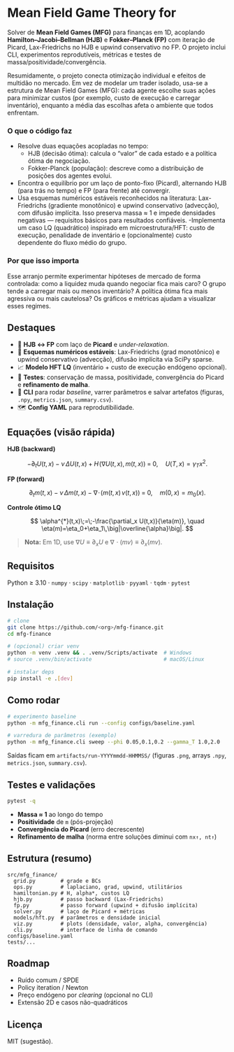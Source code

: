 # Mean Field Game Theory for 
Solver de **Mean Field Games (MFG)** para finanças em 1D, acoplando **Hamilton–Jacobi–Bellman (HJB)** e **Fokker–Planck (FP)** com iteração de Picard, Lax-Friedrichs no HJB e upwind conservativo no FP. O projeto inclui CLI, experimentos reprodutíveis, métricas e testes de massa/positividade/convergência.

Resumidamente, o projeto conecta otimização individual e efeitos de multidão no mercado. Em vez de modelar um trader isolado, usa-se a estrutura de Mean Field Games (MFG): cada agente escolhe suas ações para minimizar custos (por exemplo, custo de execução e carregar inventário), enquanto a média das escolhas afeta o ambiente que todos enfrentam.

### **O que o código faz**
- Resolve duas equações acopladas no tempo:
  - HJB (decisão ótima): calcula o “valor” de cada estado e a política ótima de negociação.
  - Fokker-Planck (população): descreve como a distribuição de posições dos agentes evolui.
- Encontra o equilíbrio por um laço de ponto-fixo (Picard), alternando HJB (para trás no tempo) e FP (para frente) até convergir.
- Usa esquemas numéricos estáveis reconhecidos na literatura: Lax-Friedrichs (gradiente monotônico) e upwind conservativo (advecção), com difusão implícita. Isso preserva massa ≈ 1 e impede densidades negativas — requisitos básicos para resultados confiáveis.
-Implementa um caso LQ (quadrático) inspirado em microestrutura/HFT: custo de execução, penalidade de inventário e (opcionalmente) custo dependente do fluxo médio do grupo.

### **Por que isso importa**
Esse arranjo permite experimentar hipóteses de mercado de forma controlada: como a liquidez muda quando negociar fica mais caro? O grupo tende a carregar mais ou menos inventário? A política ótima fica mais agressiva ou mais cautelosa? Os gráficos e métricas ajudam a visualizar esses regimes.

## Destaques
- 🔁 **HJB ↔ FP** com laço de **Picard** e *under-relaxation*.
- 🧮 **Esquemas numéricos estáveis**: Lax-Friedrichs (grad monotônico) e upwind conservativo (advecção), difusão implícita via SciPy sparse.
- 📈 **Modelo HFT LQ** (inventário + custo de execução endógeno opcional).
- 🧪 **Testes**: conservação de massa, positividade, convergência do Picard e **refinamento de malha**.
- 🧰 **CLI** para rodar *baseline*, varrer parâmetros e salvar artefatos (figuras, `.npy`, `metrics.json`, `summary.csv`).
- 🗺️ **Config YAML** para reprodutibilidade.

## Equações (visão rápida)

**HJB (backward)**

$$
-\partial_t U(t,x)\;-\;\nu\,\Delta U(t,x)\;+\;H\!\big(\nabla U(t,x),\,m(t,x)\big)\;=\;0,
\quad
U(T,x)=\gamma_T x^2.
$$

**FP (forward)**

$$
\partial_t m(t,x)\;-\;\nu\,\Delta m(t,x)\;-\;\nabla\!\cdot\!\big(m(t,x)\,v(t,x)\big)\;=\;0,
\quad
m(0,x)=m_0(x).
$$

**Controle ótimo LQ**

$$
\alpha^{*}(t,x)\;=\;-\frac{\partial_x U(t,x)}{\eta(m)},
\quad
\eta(m)=\eta_0+\eta_1\,\big|\overline{\alpha}\big|.
$$

> **Nota:** Em 1D, use $\nabla U \equiv \partial_x U$ e $\nabla\!\cdot(mv)\equiv \partial_x(mv)$.


## Requisitos
Python ≥ 3.10 · `numpy` · `scipy` · `matplotlib` · `pyyaml` · `tqdm` · `pytest`

## Instalação
```bash
# clone
git clone https://github.com/<org>/mfg-finance.git
cd mfg-finance

# (opcional) criar venv
python -m venv .venv && . .venv/Scripts/activate  # Windows
# source .venv/bin/activate                       # macOS/Linux

# instalar deps
pip install -e .[dev]
```

## Como rodar
```bash
# experimento baseline
python -m mfg_finance.cli run --config configs/baseline.yaml

# varredura de parâmetros (exemplo)
python -m mfg_finance.cli sweep --phi 0.05,0.1,0.2 --gamma_T 1.0,2.0
```
Saídas ficam em `artifacts/run-YYYYmmdd-HHMMSS/` (figuras `.png`, arrays `.npy`, `metrics.json`, `summary.csv`).

## Testes e validações
```bash
pytest -q
```
- **Massa ≈ 1** ao longo do tempo  
- **Positividade** de `m` (pós-projeção)  
- **Convergência do Picard** (erro decrescente)  
- **Refinamento de malha** (norma entre soluções diminui com `nx↑, nt↑`)

## Estrutura (resumo)
```
src/mfg_finance/
  grid.py        # grade e BCs
  ops.py         # laplaciano, grad, upwind, utilitários
  hamiltonian.py # H, alpha*, custos LQ
  hjb.py         # passo backward (Lax-Friedrichs)
  fp.py          # passo forward (upwind + difusão implícita)
  solver.py      # laço de Picard + métricas
  models/hft.py  # parâmetros e densidade inicial
  viz.py         # plots (densidade, valor, alpha, convergência)
  cli.py         # interface de linha de comando
configs/baseline.yaml
tests/...
```

## Roadmap
- Ruído comum / SPDE
- Policy iteration / Newton
- Preço endógeno por *clearing* (opcional no CLI)
- Extensão 2D e casos não-quadráticos

## Licença
MIT (sugestão).
